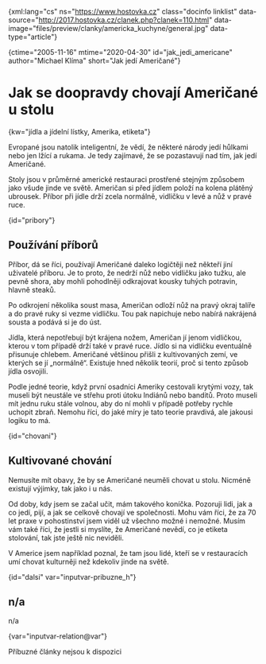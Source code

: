 
{xml:lang="cs" ns="https://www.hostovka.cz" class="docinfo linklist" data-source="http://2017.hostovka.cz/clanek.php?clanek=110.html" data-image="files/preview/clanky/americka_kuchyne/general.jpg" data-type="article"}

{ctime="2005-11-16" mtime="2020-04-30" id="jak\_jedi\_americane" author="Michael Klíma" short="Jak jedí Američané"}

# Jak se doopravdy chovají Američané u stolu

{kw="jídla a jídelní lístky, Amerika, etiketa"}

Evropané jsou natolik inteligentní, že vědí, že některé národy jedí hůlkami nebo jen lžící a rukama. Je tedy zajímavé, že se pozastavují nad tím, jak jedí Američané.

Stoly jsou v průměrné americké restauraci prostřené stejným způsobem jako všude jinde ve světě. Američan si před jídlem položí na kolena plátěný ubrousek. Příbor při jídle drží zcela normálně, vidličku v levé a nůž v pravé ruce.

{id="pribory"}

## Používání příborů

Příbor, dá se říci, používají Američané daleko logičtěji než někteří jiní uživatelé příboru. Je to proto, že nedrží nůž nebo vidličku jako tužku, ale pevně shora, aby mohli pohodlněji odkrajovat kousky tuhých potravin, hlavně steaků.

Po odkrojení několika soust masa, Američan odloží nůž na pravý okraj talíře a do pravé ruky si vezme vidličku. Tou pak napichuje nebo nabírá nakrájená sousta a podává si je do úst.

Jídla, která nepotřebují být krájena nožem, Američan jí jenom vidličkou, kterou v tom případě drží také v pravé ruce. Jídlo si na vidličku eventuálně přisunuje chlebem. Američané většinou přišli z kultivovaných zemí, ve kterých se jí „normálně“. Existuje hned několik teorií, proč si tento způsob jídla osvojili.

Podle jedné teorie, když první osadníci Ameriky cestovali krytými vozy, tak museli být neustále ve střehu proti útoku Indiánů nebo banditů. Proto museli mít jednu ruku stále volnou, aby do ní mohli v případě potřeby rychle uchopit zbraň. Nemohu říci, do jaké míry je tato teorie pravdivá, ale jakousi logiku to má.

{id="chovani"}

## Kultivované chování

Nemusíte mít obavy, že by se Američané neuměli chovat u stolu. Nicméně existují výjimky, tak jako i u nás.

Od doby, kdy jsem se začal učit, mám takového koníčka. Pozoruji lidi, jak a co jedí, pijí, a jak se celkově chovají ve společnosti. Mohu vám říci, že za 70 let praxe v pohostinství jsem viděl už všechno možné i nemožné. Musím vám také říci, že jestli si myslíte, že Američané nevědí, co je etiketa stolování, tak jste ještě nic neviděli.

V Americe jsem například poznal, že tam jsou lidé, kteří se v restauracích umí chovat kulturněji než kdekoliv jinde na světě.

{id="dalsi" var="inputvar-pribuzne_h"}

## n/a

n/a

{var="inputvar-relation@var"}

Příbuzné články nejsou k dispozici

